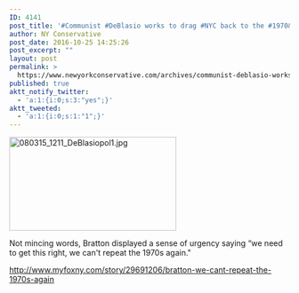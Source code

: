 ```yaml
---
ID: 4141
post_title: '#Communist #DeBlasio works to drag #NYC back to the #1970&#8217;s #tcot'
author: NY Conservative
post_date: 2016-10-25 14:25:26
post_excerpt: ""
layout: post
permalink: >
  https://www.newyorkconservative.com/archives/communist-deblasio-works-to-drag-nyc-back-to-the-1970s-tcot/
published: true
aktt_notify_twitter:
  - 'a:1:{i:0;s:3:"yes";}'
aktt_tweeted:
  - 'a:1:{i:0;s:1:"1";}'
---
```

<a href="https://www.newyorkconservative.com/wp-content/uploads/2015/08/080315_1211_DeBlasiopol1.jpg"><img class="alignnone size-medium wp-image-3534" src="https://www.newyorkconservative.com/wp-content/uploads/2015/08/080315_1211_DeBlasiopol1-300x169.jpg" alt="080315_1211_DeBlasiopol1.jpg" width="300" height="169" /></a>

Not mincing words, Bratton displayed a sense of urgency saying “we need to get this right, we can't repeat the 1970s again."

<a href="http://www.myfoxny.com/story/29691206/bratton-we-cant-repeat-the-1970s-again">http://www.myfoxny.com/story/29691206/bratton-we-cant-repeat-the-1970s-again</a>

&nbsp;
